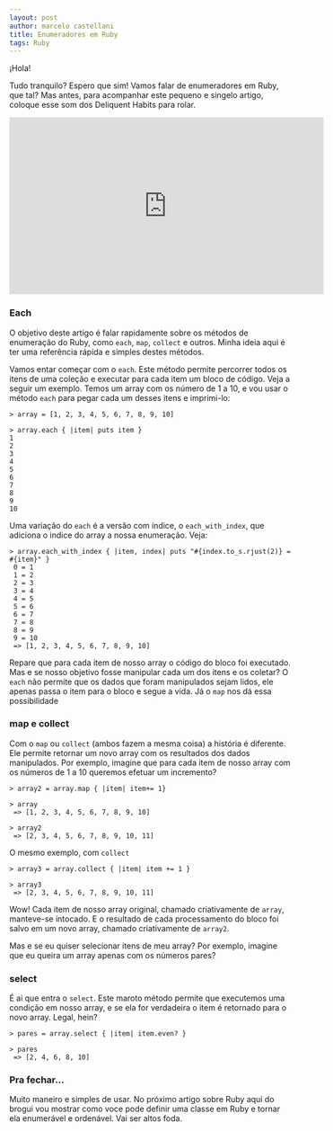 ```yaml
---
layout: post
author: marcelo castellani
title: Enumeradores em Ruby
tags: Ruby
---
```

‎¡Hola!

Tudo tranquilo? Espero que sim! Vamos falar de enumeradores em Ruby, que tal? Mas antes, para acompanhar este pequeno e singelo artigo, coloque esse som dos Deliquent Habits para rolar.

<iframe width="560" height="315" src="https://www.youtube.com/embed/w3qqN1BMnhk"
frameborder="0" allow="accelerometer; autoplay; encrypted-media; gyroscope; picture-in-picture"
allowfullscreen></iframe>

<p></p>

### Each

O objetivo deste artigo é falar rapidamente sobre os métodos de enumeração do Ruby, como `each`, `map`, `collect` e outros. Minha ideia aqui é ter uma referência rápida e simples destes métodos.

Vamos entar começar com o `each`. Este método permite percorrer todos os itens de uma coleção e executar para cada item um bloco de código. Veja a seguir um exemplo. Temos um array com os número de 1 a 10, e vou usar o método `each` para pegar cada um desses itens e imprimi-lo:

```
> array = [1, 2, 3, 4, 5, 6, 7, 8, 9, 10]

> array.each { |item| puts item }
1
2
3
4
5
6
7
8
9
10
```

Uma variação do `each` é a versão com índice, o `each_with_index`, que adiciona o indice do array a nossa enumeração. Veja:

```
> array.each_with_index { |item, index| puts "#{index.to_s.rjust(2)} = #{item}" }
 0 = 1
 1 = 2
 2 = 3
 3 = 4
 4 = 5
 5 = 6
 6 = 7
 7 = 8
 8 = 9
 9 = 10
 => [1, 2, 3, 4, 5, 6, 7, 8, 9, 10]
```

Repare que para cada item de nosso array o código do bloco foi executado. Mas e se nosso objetivo fosse manipular cada um dos itens e os coletar? O `each` não permite que os dados que foram manipulados sejam lidos, ele apenas passa o item para o bloco e segue a vida. Já o `map` nos dá essa possibilidade

<p></p>

### map e collect

Com o `map` ou `collect` (ambos fazem a mesma coisa) a história é diferente. Ele permite retornar um novo array com os resultados dos dados manipulados. Por exemplo, imagine que para cada item de nosso array com os números de 1 a 10 queremos efetuar um incremento?

```
> array2 = array.map { |item| item+= 1}

> array
 => [1, 2, 3, 4, 5, 6, 7, 8, 9, 10]

> array2
 => [2, 3, 4, 5, 6, 7, 8, 9, 10, 11]
```

O mesmo exemplo, com `collect`

```
> array3 = array.collect { |item| item += 1 }

> array3
 => [2, 3, 4, 5, 6, 7, 8, 9, 10, 11]
```

Wow! Cada item de nosso array original, chamado criativamente de `array`, manteve-se intocado. E o resultado de cada processamento do bloco foi salvo em um novo array, chamado criativamente de `array2`.

Mas e se eu quiser selecionar itens de meu array? Por exemplo, imagine que eu queira um array apenas com os números pares?

<p></p>

### select

É ai que entra o `select`. Este maroto método permite que executemos uma condição em nosso array, e se ela for verdadeira o item é retornado para o novo array. Legal, hein?

```
> pares = array.select { |item| item.even? }

> pares
 => [2, 4, 6, 8, 10]
```

<p></p>

### Pra fechar...

Muito maneiro e simples de usar. No próximo artigo sobre Ruby aqui do brogui vou mostrar como voce pode definir uma classe em Ruby e tornar ela enumerável e ordenável. Vai ser altos foda.
